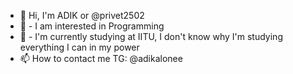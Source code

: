 - 👋 Hi, I'm ADIK or @privet2502
- 👀 - I am interested in Programming 
- 🌱 - I'm currently studying at IITU, I don't know why
        I'm studying everything I can in my power 
- 📫 How to contact me TG: @adikalonee
